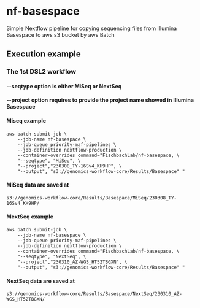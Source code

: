 # nf-basespace

Simple Nextflow pipeline for copying sequencing files from Illumina Basespace to aws s3 bucket by aws Batch

## Execution example
### The 1st DSL2 workflow
#### --seqtype option is either MiSeq or NextSeq
#### --project option requires to provide the project name showed in Illumina Basespace

#### Miseq example
```
aws batch submit-job \
    --job-name nf-basespace \
    --job-queue priority-maf-pipelines \
    --job-definition nextflow-production \
    --container-overrides command="FischbachLab/nf-basespace, \
    "--seqtype", "MiSeq", \
    "--project","230308_TY-16Sv4_KH9HP", \
    "--output", "s3://genomics-workflow-core/Results/Basespace" "
```
#### MiSeq data are saved at
```
s3://genomics-workflow-core/Results/Basespace/MiSeq/230308_TY-16Sv4_KH9HP/
```

#### MextSeq example
```
aws batch submit-job \
    --job-name nf-basespace \
    --job-queue priority-maf-pipelines \
    --job-definition nextflow-production \
    --container-overrides command="FischbachLab/nf-basespace, \
    "--seqtype", "NextSeq", \
    "--project","230310_AZ-WGS_HT52TBGXN", \
    "--output", "s3://genomics-workflow-core/Results/Basespace" "
```
####  NextSeq data are saved at
```
s3://genomics-workflow-core/Results/Basespace/NextSeq/230310_AZ-WGS_HT52TBGXN/
```
